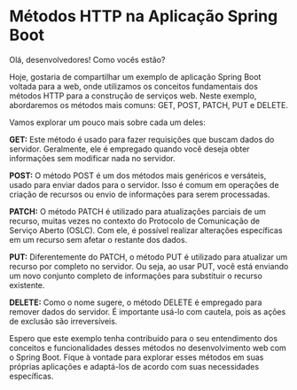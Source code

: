 # Métodos HTTP na Aplicação Spring Boot

Olá, desenvolvedores! Como vocês estão?

Hoje, gostaria de compartilhar um exemplo de aplicação Spring Boot voltada para a web, onde utilizamos os conceitos fundamentais dos métodos HTTP para a construção de serviços web. Neste exemplo, abordaremos os métodos mais comuns: GET, POST, PATCH, PUT e DELETE.

Vamos explorar um pouco mais sobre cada um deles:

**GET:** Este método é usado para fazer requisições que buscam dados do servidor. Geralmente, ele é empregado quando você deseja obter informações sem modificar nada no servidor.

**POST:** O método POST é um dos métodos mais genéricos e versáteis, usado para enviar dados para o servidor. Isso é comum em operações de criação de recursos ou envio de informações para serem processadas.

**PATCH:** O método PATCH é utilizado para atualizações parciais de um recurso, muitas vezes no contexto do Protocolo de Comunicação de Serviço Aberto (OSLC). Com ele, é possível realizar alterações específicas em um recurso sem afetar o restante dos dados.

**PUT:** Diferentemente do PATCH, o método PUT é utilizado para atualizar um recurso por completo no servidor. Ou seja, ao usar PUT, você está enviando um novo conjunto completo de informações para substituir o recurso existente.

**DELETE:** Como o nome sugere, o método DELETE é empregado para remover dados do servidor. É importante usá-lo com cautela, pois as ações de exclusão são irreversíveis.

Espero que este exemplo tenha contribuído para o seu entendimento dos conceitos e funcionalidades desses métodos no desenvolvimento web com o Spring Boot. Fique à vontade para explorar esses métodos em suas próprias aplicações e adaptá-los de acordo com suas necessidades específicas.

